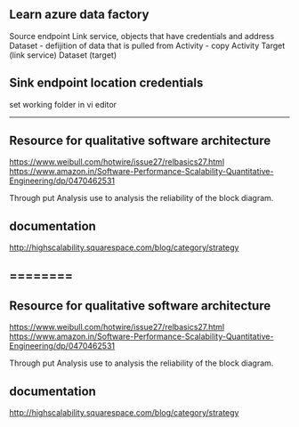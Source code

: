 Learn azure data factory
------
Source endpoint
 Link service, objects that have credentials and address
Dataset - defijition of data that is pulled from 
Activity - copy Activity
Target (link service)
Dataset (target) 

Sink endpoint
  location
  credentials
-----------------------------------
set working folder in vi editor

---
Resource for qualitative software architecture
-----
https://www.weibull.com/hotwire/issue27/relbasics27.html
https://www.amazon.in/Software-Performance-Scalability-Quantitative-Engineering/dp/0470462531

Through put Analysis use to analysis the reliability of the block diagram.

documentation
----
http://highscalability.squarespace.com/blog/category/strategy



========
---
Resource for qualitative software architecture
-----
https://www.weibull.com/hotwire/issue27/relbasics27.html
https://www.amazon.in/Software-Performance-Scalability-Quantitative-Engineering/dp/0470462531

Through put Analysis use to analysis the reliability of the block diagram.

documentation
----
http://highscalability.squarespace.com/blog/category/strategy

